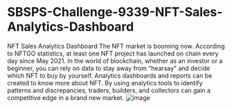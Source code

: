 # SBSPS-Challenge-9339-NFT-Sales-Analytics-Dashboard
NFT Sales Analytics Dashboard
The NFT market is booming now. According to NFTGO statistics, at least one NFT project has launched on chain every day since May 2021. 
In the world of blockchain, whether as an investor or a beginner, you can rely on data to stay away from “hearsay” and decide which NFT to buy by yourself. 
Analytics dashboards and reports can be created to know more about NFT. By using analytics tools to identify patterns and discrepancies, traders, builders, and collectors can gain a competitive edge in a brand new market.
![image](https://user-images.githubusercontent.com/66934309/195986586-46ad9fa0-86b3-4091-b738-bf73d0ec22ba.png)

